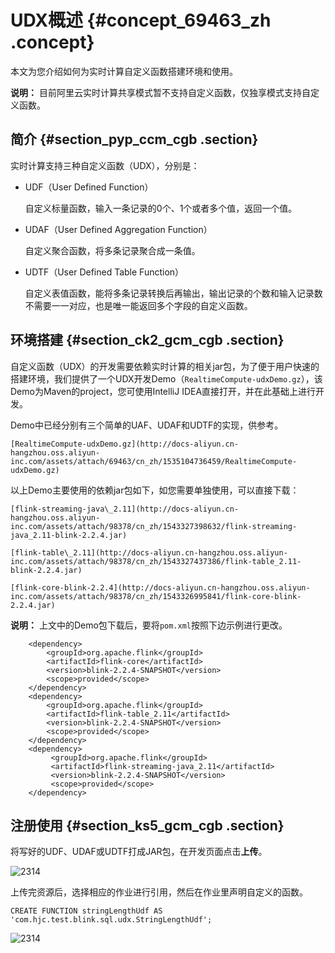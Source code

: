# UDX概述 {#concept_69463_zh .concept}

本文为您介绍如何为实时计算自定义函数搭建环境和使用。

**说明：** 目前阿里云实时计算共享模式暂不支持自定义函数，仅独享模式支持自定义函数。

## 简介 {#section_pyp_ccm_cgb .section}

实时计算支持三种自定义函数（UDX），分别是：

-   UDF（User Defined Function）

    自定义标量函数，输入一条记录的0个、1个或者多个值，返回一个值。

-   UDAF（User Defined Aggregation Function）

    自定义聚合函数，将多条记录聚合成一条值。

-   UDTF（User Defined Table Function）

    自定义表值函数，能将多条记录转换后再输出，输出记录的个数和输入记录数不需要一一对应，也是唯一能返回多个字段的自定义函数。


## 环境搭建 {#section_ck2_gcm_cgb .section}

自定义函数（UDX）的开发需要依赖实时计算的相关jar包，为了便于用户快速的搭建环境，我们提供了一个UDX开发Demo（`RealtimeCompute-udxDemo.gz`），该Demo为Maven的project，您可使用IntelliJ IDEA直接打开，并在此基础上进行开发。

Demo中已经分别有三个简单的UAF、UDAF和UDTF的实现，供参考。

 `[RealtimeCompute-udxDemo.gz](http://docs-aliyun.cn-hangzhou.oss.aliyun-inc.com/assets/attach/69463/cn_zh/1535104736459/RealtimeCompute-udxDemo.gz)` 

以上Demo主要使用的依赖jar包如下，如您需要单独使用，可以直接下载：

 `[flink-streaming-java\_2.11](http://docs-aliyun.cn-hangzhou.oss.aliyun-inc.com/assets/attach/98378/cn_zh/1543327398632/flink-streaming-java_2.11-blink-2.2.4.jar)` 

 `[flink-table\_2.11](http://docs-aliyun.cn-hangzhou.oss.aliyun-inc.com/assets/attach/98378/cn_zh/1543327437386/flink-table_2.11-blink-2.2.4.jar)` 

 `[flink-core-blink-2.2.4](http://docs-aliyun.cn-hangzhou.oss.aliyun-inc.com/assets/attach/98378/cn_zh/1543326995841/flink-core-blink-2.2.4.jar)` 

**说明：** 上文中的Demo包下载后，要将`pom.xml`按照下边示例进行更改。

```language-java
    <dependency>
        <groupId>org.apache.flink</groupId>
        <artifactId>flink-core</artifactId>
        <version>blink-2.2.4-SNAPSHOT</version>
        <scope>provided</scope>
    </dependency>
    <dependency>
        <groupId>org.apache.flink</groupId>
        <artifactId>flink-table_2.11</artifactId>
        <version>blink-2.2.4-SNAPSHOT</version>
        <scope>provided</scope>
    </dependency> 
    <dependency>
         <groupId>org.apache.flink</groupId>
         <artifactId>flink-streaming-java_2.11</artifactId>
         <version>blink-2.2.4-SNAPSHOT</version>
         <scope>provided</scope>
    </dependency>

```

## 注册使用 {#section_ks5_gcm_cgb .section}

将写好的UDF、UDAF或UDTF打成JAR包，在开发页面点击**上传**。

![2314](http://static-aliyun-doc.oss-cn-hangzhou.aliyuncs.com/assets/img/41057/154856423434464_zh-CN.png)

上传完资源后，选择相应的作业进行引用，然后在作业里声明自定义的函数。

```language-SQL
CREATE FUNCTION stringLengthUdf AS 'com.hjc.test.blink.sql.udx.StringLengthUdf';

```

![2314](http://static-aliyun-doc.oss-cn-hangzhou.aliyuncs.com/assets/img/41057/154856423434466_zh-CN.png)

